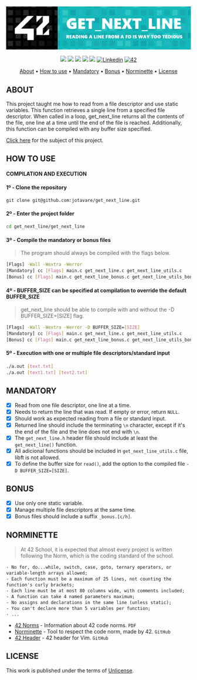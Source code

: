 <p align="center">
  <img src="https://github.com/jotavare/jotavare/blob/main/42/banners/piscine_and_common_core/github_piscine_and_common_core_banner_get_next_line.png">
</p>

<p align="center">
	<img src="https://img.shields.io/badge/status-finished-success?color=%2312bab9&style=flat-square"/>
	<img src="https://img.shields.io/badge/evaluated-18%20%2F%2012%20%2F%202022-success?color=%2312bab9&style=flat-square"/>
	<img src="https://img.shields.io/badge/score-125%20%2F%20100-success?color=%2312bab9&style=flat-square"/>
	<img src="https://img.shields.io/github/languages/top/jotavare/get_next_line?color=%2312bab9&style=flat-square"/>
	<img src="https://img.shields.io/github/last-commit/jotavare/get_next_line?color=%2312bab9&style=flat-square"/>
	<a href='https://www.linkedin.com/in/joaoptoliveira' target="_blank"><img alt='Linkedin' src='https://img.shields.io/badge/LinkedIn-100000?style=flat-square&logo=Linkedin&logoColor=white&labelColor=0A66C2&color=0A66C2'/></a>
	<a href='https://profile.intra.42.fr/users/jotavare' target="_blank"><img alt='42' src='https://img.shields.io/badge/Porto-100000?style=flat-square&logo=42&logoColor=white&labelColor=000000&color=000000'/></a>
</p>

<p align="center">
	<a href="#about">About</a> •
	<a href="#how-to-use">How to use</a> •
	<a href="#mandatory">Mandatory</a> •
	<a href="#bonus">Bonus</a> •
	<a href="#norminette">Norminette</a> •
	<a href="#license">License</a>
</p>

## ABOUT
This project taught me how to read from a file descriptor and use static variables. This function retrieves a single line from a specified file descriptor. When called in a loop, get_next_line returns all the contents of the file, one line at a time until the end of the file is reached. Additionally, this function can be compiled with any buffer size specified.

<a href="https://github.com/jotavare/get_next_line/blob/master/subject/en_subject_get_next_line.pdf">Click here</a> for the subject of this project.

## HOW TO USE
#### COMPILATION AND EXECUTION

#### 1º - Clone the repository
```git
git clone git@github.com:jotavare/get_next_line.git
```

#### 2º - Enter the project folder
```bash
cd get_next_line/get_next_line
```

#### 3º - Compile the mandatory or bonus files
> The program should always be compiled with the flags below.
```bash
[Flags] -Wall -Wextra -Werror
[Mandatory] cc [Flags] main.c get_next_line.c get_next_line_utils.c
[Bonus] cc [Flags] main.c get_next_line_bonus.c get_next_line_utils_bonus.c
```

#### 4º - BUFFER_SIZE can be specified at compilation to override the default BUFFER_SIZE
> get_next_line should be able to compile with and without the -D BUFFER_SIZE=[SIZE] flag.
```bash
[Flags] -Wall -Wextra -Werror -D BUFFER_SIZE=[SIZE] 
[Mandatory] cc [Flags] main.c get_next_line.c get_next_line_utils.c
[Bonus] cc [Flags] main.c get_next_line_bonus.c get_next_line_utils_bonus.c
```

#### 5º - Execution with one or multiple file descriptors/standard input
```bash
./a.out [text.txt]
./a.out [text1.txt] [text2.txt]
```

## MANDATORY
- [x] Read from one file descriptor, one line at a time.
- [x] Needs to return the line that was read. If empty or error, return `NULL`.
- [x] Should work as expected reading from a file or standard input.
- [x] Returned line should include the terminating `\n` character, except if it's the end of the file and the line does not end with `\n`.
- [x] The `get_next_line.h` header file should include at least the `get_next_line()` function.
- [x] All adicional functions should be included in `get_next_line_utils.c` file, libft is not allowed.
- [x] To define the buffer size for `read()`, add the option to the compiled file `-D BUFFER_SIZE=[SIZE]`.

## BONUS
- [x] Use only one static variable.
- [x] Manage multiple file descriptors at the same time.
- [x] Bonus files should include a suffix `_bonus.[c/h]`.

## NORMINETTE
> At 42 School, it is expected that almost every project is written following the Norm, which is the coding standard of the school.

```
- No for, do...while, switch, case, goto, ternary operators, or variable-length arrays allowed;
- Each function must be a maximum of 25 lines, not counting the function's curly brackets;
- Each line must be at most 80 columns wide, with comments included;
- A function can take 4 named parameters maximum;
- No assigns and declarations in the same line (unless static);
- You can't declare more than 5 variables per function;
- ...
```

* [42 Norms](https://github.com/42School/norminette/blob/master/pdf/en.norm.pdf) - Information about 42 code norms. `PDF`
* [Norminette](https://github.com/42School/norminette) - Tool to respect the code norm, made by 42. `GitHub`
* [42 Header](https://github.com/42Paris/42header) - 42 header for Vim. `GitHub`

## LICENSE
<p>
This work is published under the terms of <a href="https://github.com/jotavare/get_next_line/blob/main/LICENSE">Unlicense</a>.
</p>
